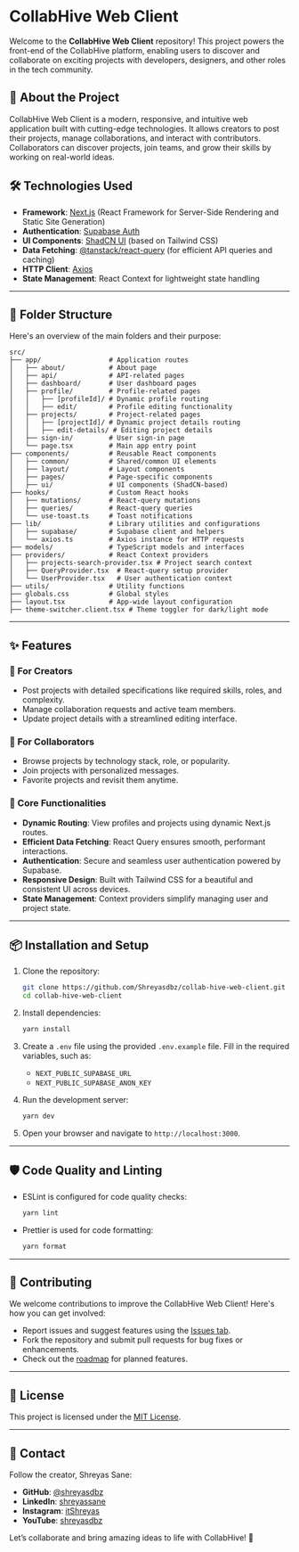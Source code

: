 # CollabHive Web Client

Welcome to the **CollabHive Web Client** repository! This project powers the front-end of the CollabHive platform, enabling users to discover and collaborate on exciting projects with developers, designers, and other roles in the tech community.

## 🚀 **About the Project**

CollabHive Web Client is a modern, responsive, and intuitive web application built with cutting-edge technologies. It allows creators to post their projects, manage collaborations, and interact with contributors. Collaborators can discover projects, join teams, and grow their skills by working on real-world ideas.

## 🛠️ **Technologies Used**

- **Framework**: [Next.js](https://nextjs.org/) (React Framework for Server-Side Rendering and Static Site Generation)
- **Authentication**: [Supabase Auth](https://supabase.com/)
- **UI Components**: [ShadCN UI](https://shadcn.dev/) (based on Tailwind CSS)
- **Data Fetching**: [@tanstack/react-query](https://tanstack.com/query) (for efficient API queries and caching)
- **HTTP Client**: [Axios](https://axios-http.com/)
- **State Management**: React Context for lightweight state handling

---

## 📂 **Folder Structure**

Here's an overview of the main folders and their purpose:

```
src/
├── app/                 # Application routes
│   ├── about/           # About page
│   ├── api/             # API-related pages
│   ├── dashboard/       # User dashboard pages
│   ├── profile/         # Profile-related pages
│   │   ├── [profileId]/ # Dynamic profile routing
│   │   ├── edit/        # Profile editing functionality
│   ├── projects/        # Project-related pages
│   │   ├── [projectId]/ # Dynamic project details routing
│   │   ├── edit-details/ # Editing project details
│   ├── sign-in/         # User sign-in page
│   └── page.tsx         # Main app entry point
├── components/          # Reusable React components
│   ├── common/          # Shared/common UI elements
│   ├── layout/          # Layout components
│   ├── pages/           # Page-specific components
│   ├── ui/              # UI components (ShadCN-based)
├── hooks/               # Custom React hooks
│   ├── mutations/       # React-query mutations
│   ├── queries/         # React-query queries
│   └── use-toast.ts     # Toast notifications
├── lib/                 # Library utilities and configurations
│   ├── supabase/        # Supabase client and helpers
│   └── axios.ts         # Axios instance for HTTP requests
├── models/              # TypeScript models and interfaces
├── providers/           # React Context providers
│   ├── projects-search-provider.tsx # Project search context
│   ├── QueryProvider.tsx  # React-query setup provider
│   └── UserProvider.tsx   # User authentication context
├── utils/               # Utility functions
├── globals.css          # Global styles
├── layout.tsx           # App-wide layout configuration
├── theme-switcher.client.tsx # Theme toggler for dark/light mode
```

---

## ✨ **Features**

### 🌟 For Creators

- Post projects with detailed specifications like required skills, roles, and complexity.
- Manage collaboration requests and active team members.
- Update project details with a streamlined editing interface.

### 🌟 For Collaborators

- Browse projects by technology stack, role, or popularity.
- Join projects with personalized messages.
- Favorite projects and revisit them anytime.

### 🔧 Core Functionalities

- **Dynamic Routing**: View profiles and projects using dynamic Next.js routes.
- **Efficient Data Fetching**: React Query ensures smooth, performant interactions.
- **Authentication**: Secure and seamless user authentication powered by Supabase.
- **Responsive Design**: Built with Tailwind CSS for a beautiful and consistent UI across devices.
- **State Management**: Context providers simplify managing user and project state.

---

## 📦 **Installation and Setup**

1. Clone the repository:

   ```bash
   git clone https://github.com/Shreyasdbz/collab-hive-web-client.git
   cd collab-hive-web-client
   ```

2. Install dependencies:

   ```bash
   yarn install
   ```

3. Create a `.env` file using the provided `.env.example` file. Fill in the required variables, such as:

   - `NEXT_PUBLIC_SUPABASE_URL`
   - `NEXT_PUBLIC_SUPABASE_ANON_KEY`

4. Run the development server:

   ```bash
   yarn dev
   ```

5. Open your browser and navigate to `http://localhost:3000`.

---

## 🛡️ **Code Quality and Linting**

- ESLint is configured for code quality checks:

  ```bash
  yarn lint
  ```

- Prettier is used for code formatting:
  ```bash
  yarn format
  ```

---

## 🤝 **Contributing**

We welcome contributions to improve the CollabHive Web Client! Here's how you can get involved:

- Report issues and suggest features using the [Issues tab](https://github.com/Shreyasdbz/collab-hive-web-client/issues).
- Fork the repository and submit pull requests for bug fixes or enhancements.
- Check out the [roadmap](https://github.com/users/Shreyasdbz/projects/6) for planned features.

---

## 📜 **License**

This project is licensed under the [MIT License](LICENSE).

---

## 📧 **Contact**

Follow the creator, Shreyas Sane:

- **GitHub**: [@shreyasdbz](https://github.com/shreyasdbz)
- **LinkedIn**: [shreyassane](https://www.linkedin.com/in/shreyassane)
- **Instagram**: [itShreyas](https://instagram.com/itShreyas)
- **YouTube**: [shreyasdbz](https://www.youtube.com/shreyasdbz)

Let’s collaborate and bring amazing ideas to life with CollabHive! 🎉
